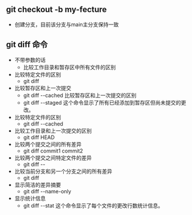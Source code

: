 ## git checkout -b my-fecture  
* 创建分支，目前该分支与main主分支保持一致

## git diff 命令
* 不带参数的话
    * 比较工作目录和暂存区中所有文件的区别
* 比较特定文件的区别
    * git diff <filename>
* 比较暂存区和上一次提交
    * git diff --cached 比较暂存区和上一次提交的区别
    * git diff --staged 这个命令显示了所有已经添加到暂存区但尚未提交的更改。
* 比较特定文件的区别
    * git diff --cached <filename>
* 比较工作目录和上一次提交的区别
    * git diff HEAD
* 比较两个提交之间的所有差异
    * git diff commit1 commit2
* 比较两个提交之间特定文件的差异
    * git diff <commit1> <commit2> -- <filename>
* 比较当前分支和另一个分支之间的所有差异
    * git diff <branch>
* 显示简洁的差异摘要
    * git diff --name-only
* 显示统计信息  
    * git diff --stat  这个命令显示了每个文件的更改行数统计信息。





